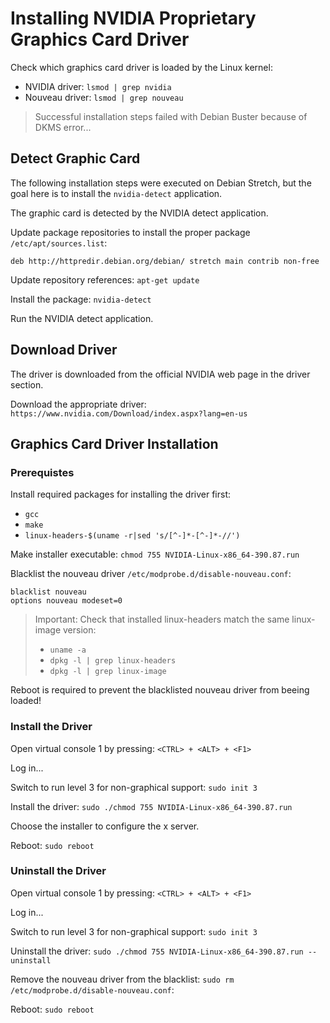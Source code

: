# Installing NVIDIA Proprietary Graphics Card Driver

Check which graphics card driver is loaded by the Linux kernel:

* NVIDIA driver: `lsmod | grep nvidia`
* Nouveau driver: `lsmod | grep nouveau`

> Successful installation steps failed with Debian Buster because of DKMS error...

## Detect Graphic Card

The following installation steps were executed on Debian Stretch, 
but the goal here is to install the `nvidia-detect` application.

The graphic card is detected by the NVIDIA detect application.

Update package repositories to install the proper package `/etc/apt/sources.list`:  
```
deb http://httpredir.debian.org/debian/ stretch main contrib non-free
```

Update repository references: `apt-get update`

Install the package: `nvidia-detect`

Run the NVIDIA detect application.

## Download Driver

The driver is downloaded from the official NVIDIA web page in the driver section.

Download the appropriate driver: `https://www.nvidia.com/Download/index.aspx?lang=en-us`

## Graphics Card Driver Installation

### Prerequistes

Install required packages for installing the driver first:  
* `gcc`
* `make`
* `linux-headers-$(uname -r|sed 's/[^-]*-[^-]*-//')`

Make installer executable: `chmod 755 NVIDIA-Linux-x86_64-390.87.run`  

Blacklist the nouveau driver `/etc/modprobe.d/disable-nouveau.conf`:  
```
blacklist nouveau
options nouveau modeset=0
```
> Important: Check that installed linux-headers match the same linux-image version:
> * `uname -a`
> * `dpkg -l | grep linux-headers` 
> * `dpkg -l | grep linux-image`

Reboot is required to prevent the blacklisted nouveau driver from beeing loaded!

### Install the Driver

Open virtual console 1 by pressing: `<CTRL> + <ALT> + <F1>`  

Log in...  

Switch to run level 3 for non-graphical support: `sudo init 3`  

Install the driver: `sudo ./chmod 755 NVIDIA-Linux-x86_64-390.87.run`

Choose the installer to configure the x server.

Reboot: `sudo reboot`

### Uninstall the Driver

Open virtual console 1 by pressing: `<CTRL> + <ALT> + <F1>`  

Log in...  

Switch to run level 3 for non-graphical support: `sudo init 3`  

Uninstall the driver: `sudo ./chmod 755 NVIDIA-Linux-x86_64-390.87.run --uninstall`

Remove the nouveau driver from the blacklist: `sudo rm /etc/modprobe.d/disable-nouveau.conf`:  

Reboot: `sudo reboot`
